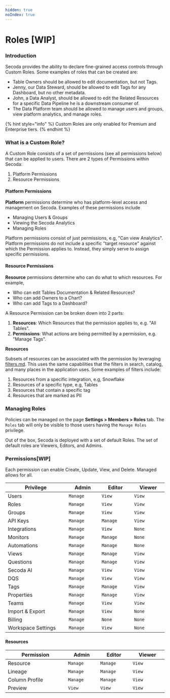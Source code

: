 ```yaml
---
hidden: true
noIndex: true
---
```


# Roles \[WIP]

### Introduction[​](https://datahubproject.io/docs/authorization/policies#introduction) <a href="#introduction" id="introduction"></a>

Secoda provides the ability to declare fine-grained access controls through Custom Roles. Some examples of roles that can be created are:

* Table Owners should be allowed to edit documentation, but not Tags.
* Jenny, our Data Steward, should be allowed to edit Tags for any Dashboard, but no other metadata.
* John, a Data Analyst, should be allowed to edit the Related Resources for a specific Data Pipeline he is a downstream consumer of.
* The Data Platform team should be allowed to manage users and groups, view platform analytics, and manage roles.

{% hint style="info" %}
Custom Roles are only enabled for Premium and Enterprise tiers.
{% endhint %}

### What is a Custom Role?[​](https://datahubproject.io/docs/authorization/policies#what-is-a-policy) <a href="#what-is-a-policy" id="what-is-a-policy"></a>

A Custom Role consists of a set of permissions (see all permissions below) that can be applied to users. There are 2 types of Permissions within Secoda:

1. Platform Permissions
2. Resource Permissions

#### Platform Permissions[​](https://datahubproject.io/docs/authorization/policies#platform-policies) <a href="#platform-policies" id="platform-policies"></a>

**Platform** permissions determine who has platform-level access and management on Secoda. Examples of these permissions include

* Managing Users & Groups
* Viewing the Secoda Analytics
* Managing Roles&#x20;

Platform permissions consist of just permissions, e.g, "Can view Analytics". Platform permissions do not include a specific "target resource" against which the Permission applies to. Instead, they simply serve to assign specific permissions.

#### Resource Permissions[​](https://datahubproject.io/docs/authorization/policies#metadata-policies) <a href="#metadata-policies" id="metadata-policies"></a>

**Resource** permissions determine who can do what to which resources. For example,

* Who can edit Tables Documentation & Related Resources?
* Who can add Owners to a Chart?
* Who can add Tags to a Dashboard?

A Resource Permission can be broken down into 2 parts:

1. **Resources**: Which Resources that the permission applies to, e.g. "All Tables".
2. **Permissions**: What actions are being permitted by a permission, e.g. "Manage Tags".

**Resources**[**​**](https://datahubproject.io/docs/authorization/policies#resources)

Subsets of resources can be associated with the permission by leveraging [filters.md](filters.md "mention"). This uses the same capabilities that the filters in search, catalog, and many places in the application uses. Some examples of filters include:

1. Resources from a specific integration, e.g, Snowflake
2. Resources of a specific type, e.g, Tables
3. Resources that contain a specific tag
4. Resources that are marked as PII

### Managing Roles[​](https://datahubproject.io/docs/authorization/policies#managing-policies) <a href="#managing-policies" id="managing-policies"></a>

Policies can be managed on the page **Settings > Members > Roles** tab. The `Roles` tab will only be visible to those users having the `Manage Roles` privilege.

Out of the box, Secoda is deployed with a set of default Roles. The set of default roles are Viewers, Editors, and Admins.

### Permissions[​](https://datahubproject.io/docs/authorization/policies#reference) \[WIP] <a href="#reference" id="reference"></a>

Each permission can enable Create, Update, View, and Delete. Managed allows for all.

<table><thead><tr><th width="222">Privilege</th><th width="109">Admin</th><th width="108">Editor</th><th width="107">Viewer</th></tr></thead><tbody><tr><td>Users</td><td><code>Manage</code></td><td><code>View</code></td><td><code>View</code></td></tr><tr><td>Roles</td><td><code>Manage</code></td><td><code>View</code></td><td><code>View</code></td></tr><tr><td>Groups</td><td><code>Manage</code></td><td><code>View</code></td><td><code>View</code></td></tr><tr><td>API Keys</td><td><code>Manage</code></td><td><code>Manage</code></td><td><code>View</code></td></tr><tr><td>Integrations</td><td><code>Manage</code></td><td><code>View</code></td><td><code>None</code></td></tr><tr><td>Monitors</td><td><code>Manage</code></td><td><code>Manage</code></td><td><code>None</code></td></tr><tr><td>Automations</td><td><code>Manage</code></td><td><code>Manage</code></td><td><code>None</code></td></tr><tr><td>Views</td><td><code>Manage</code></td><td><code>Manage</code></td><td><code>View</code></td></tr><tr><td>Questions</td><td><code>Manage</code></td><td><code>Manage</code></td><td><code>View</code></td></tr><tr><td>Secoda AI</td><td><code>Manage</code></td><td><code>View</code></td><td><code>View</code></td></tr><tr><td>DQS</td><td><code>Manage</code></td><td><code>View</code></td><td><code>View</code></td></tr><tr><td>Tags</td><td><code>Manage</code></td><td><code>Manage</code></td><td><code>View</code></td></tr><tr><td>Properties</td><td><code>Manage</code></td><td><code>Manage</code></td><td><code>View</code></td></tr><tr><td>Teams</td><td><code>Manage</code></td><td><code>View</code></td><td><code>View</code></td></tr><tr><td>Import &#x26; Export</td><td><code>Manage</code></td><td><code>View</code></td><td><code>None</code></td></tr><tr><td>Billing</td><td><code>Manage</code></td><td><code>None</code></td><td><code>None</code></td></tr><tr><td>Workspace Settings</td><td><code>Manage</code></td><td><code>View</code></td><td><code>None</code></td></tr></tbody></table>

#### **Resources**

<table><thead><tr><th width="226">Permission</th><th width="107">Admin</th><th width="108">Editor</th><th width="116">Viewer</th></tr></thead><tbody><tr><td>Resource</td><td><code>Manage</code></td><td><code>Manage</code></td><td><code>View</code></td></tr><tr><td>Lineage</td><td><code>Manage</code></td><td><code>Manage</code></td><td><code>View</code></td></tr><tr><td>Column Profile</td><td><code>Manage</code></td><td><code>Manage</code></td><td><code>View</code></td></tr><tr><td>Preview</td><td><code>View</code></td><td><code>View</code></td><td><code>View</code></td></tr></tbody></table>

